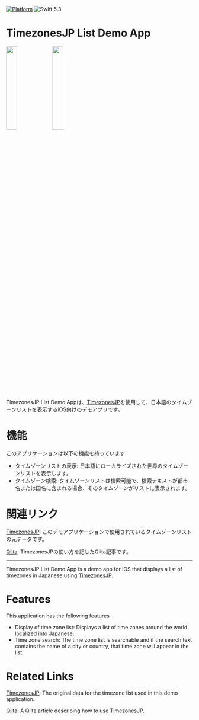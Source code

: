 [![Platform](https://img.shields.io/badge/platform-iOS-blue.svg?style=flat)](http://developer.apple.com/ios/)
![Swift 5.3](https://img.shields.io/badge/Swift-5.3-orange.svg)
# TimezonesJP List Demo App
<img src="https://github.com/sugijotaro/TimezonesJPListDemoApp/assets/52352924/26db88bc-1956-455f-991d-675e5d014f6a" width="24%" />
<img src="https://github.com/sugijotaro/TimezonesJPListDemoApp/assets/52352924/93a5c03b-b828-400f-9bd2-73f9fd41bffd" width="24%" />

TimezonesJP List Demo Appは、[TimezonesJP](https://github.com/sugijotaro/TimezonesJP)を使用して、日本語のタイムゾーンリストを表示するiOS向けのデモアプリです。

# 機能
このアプリケーションは以下の機能を持っています:

- タイムゾーンリストの表示: 日本語にローカライズされた世界のタイムゾーンリストを表示します。
- タイムゾーン検索: タイムゾーンリストは検索可能で、検索テキストが都市名または国名に含まれる場合、そのタイムゾーンがリストに表示されます。

# 関連リンク
[TimezonesJP](https://github.com/sugijotaro/TimezonesJP): このデモアプリケーションで使用されているタイムゾーンリストの元データです。

[Qiita](https://qiita.com/sugijotaro/items/2a0570b075ddf3d3c6cc): TimezonesJPの使い方を記したQiita記事です。

---

TimezonesJP List Demo App is a demo app for iOS that displays a list of timezones in Japanese using [TimezonesJP](https://github.com/sugijotaro/TimezonesJP).

# Features
This application has the following features

- Display of time zone list: Displays a list of time zones around the world localized into Japanese.
- Time zone search: The time zone list is searchable and if the search text contains the name of a city or country, that time zone will appear in the list.

# Related Links
[TimezonesJP](https://github.com/sugijotaro/TimezonesJP): The original data for the timezone list used in this demo application.

[Qiita](https://qiita.com/sugijotaro/items/2a0570b075ddf3d3c6cc): A Qiita article describing how to use TimezonesJP.
